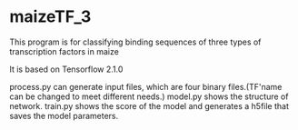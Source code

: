# maizeTF_3

This program is for classifying binding sequences of three types of transcription factors in maize

It is based on Tensorflow 2.1.0

process.py can generate input files, which are four binary files.(TF'name can be changed to meet different needs.)
model.py shows the structure of network.
train.py shows the score of the model and generates a h5file that saves the model parameters.

